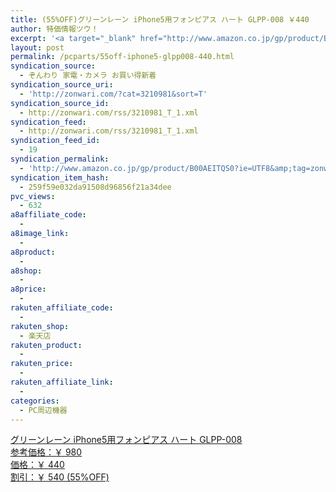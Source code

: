 ```yaml
---
title: (55%OFF)グリーンレーン iPhone5用フォンピアス ハート GLPP-008 ￥440
author: 特価情報ツウ！
excerpt: '<a target="_blank" href="http://www.amazon.co.jp/gp/product/B00AEITQS0?ie=UTF8&amp;tag=zonwari-22&amp;linkCode=as2&amp;camp=247&amp;creative=7399&amp;creativeASIN=B00AEITQS0"><img src="http://ecx.images-amazon.com/images/I/51nC0HCkcRL._SL100_.jpg"><br>&#12464;&#12522;&#12540;&#12531;&#12524;&#12540;&#12531; iPhone5&#29992;&#12501;&#12457;&#12531;&#12500;&#12450;&#12473; &#12495;&#12540;&#12488; GLPP-008<br>&#21442;&#32771;&#20385;&#26684;&#65306;&#65509; 980<br>&#20385;&#26684;&#65306;&#65509; 440<br>&#21106;&#24341;&#65306;&#65509; 540 (55%OFF)</a>'
layout: post
permalink: /pcparts/55off-iphone5-glpp008-440.html
syndication_source:
  - ぞんわり 家電・カメラ お買い得新着
syndication_source_uri:
  - 'http://zonwari.com/?cat=3210981&sort=T'
syndication_source_id:
  - http://zonwari.com/rss/3210981_T_1.xml
syndication_feed:
  - http://zonwari.com/rss/3210981_T_1.xml
syndication_feed_id:
  - 19
syndication_permalink:
  - 'http://www.amazon.co.jp/gp/product/B00AEITQS0?ie=UTF8&amp;tag=zonwari-22&amp;linkCode=as2&amp;camp=247&amp;creative=7399&amp;creativeASIN=B00AEITQS0'
syndication_item_hash:
  - 259f59e032da91508d96856f21a34dee
pvc_views:
  - 632
a8affiliate_code:
  - 
a8image_link:
  - 
a8product:
  - 
a8shop:
  - 
a8price:
  - 
rakuten_affiliate_code:
  - 
rakuten_shop:
  - 楽天店
rakuten_product:
  - 
rakuten_price:
  - 
rakuten_affiliate_link:
  - 
categories:
  - PC周辺機器
---
```

[<img src='http://i2.wp.com/ecx.images-amazon.com/images/I/51nC0HCkcRL._SL150_.jpg?w=546' title="" alt="" data-recalc-dims="1" />  
グリーンレーン iPhone5用フォンピアス ハート GLPP-008  
参考価格：￥ 980  
価格：￥ 440  
割引：￥ 540 (55%OFF)][1]

 [1]: http://www.amazon.co.jp/gp/product/B00AEITQS0?ie=UTF8&#038;tag=tokkajohotsu-22&#038;linkCode=as2&#038;camp=247&#038;creative=7399&#038;creativeASIN=B00AEITQS0